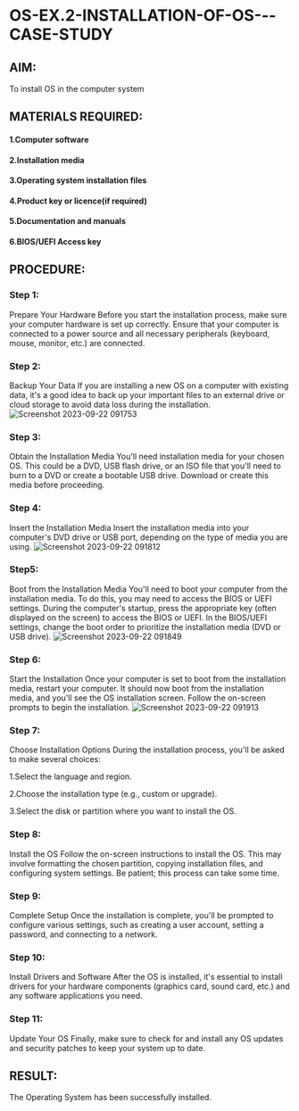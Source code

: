 # OS-EX.2-INSTALLATION-OF-OS---CASE-STUDY

## AIM:
To install OS in the computer system

## MATERIALS REQUIRED:
#### 1.Computer software
#### 2.Installation media
#### 3.Operating system installation files
#### 4.Product key or licence(if required)
#### 5.Documentation and manuals
#### 6.BIOS/UEFI Access key



## PROCEDURE:
### Step 1:
Prepare Your Hardware Before you start the installation process, make sure your computer hardware is set up correctly. Ensure that your computer is connected to a power source and all necessary peripherals (keyboard, mouse, monitor, etc.) are connected.

### Step 2: 
Backup Your Data If you are installing a new OS on a computer with existing data, it's a good idea to back up your important files to an external drive or cloud storage to avoid data loss during the installation.
![Screenshot 2023-09-22 091753](https://github.com/s-adhithya/OS-EX.2-INSTALLATION-OF-OS---CASE-STUDY/assets/113497423/d7d80125-61bc-4849-849b-20b5a44717ab)

### Step 3: 
Obtain the Installation Media You'll need installation media for your chosen OS. This could be a DVD, USB flash drive, or an ISO file that you'll need to burn to a DVD or create a bootable USB drive. Download or create this media before proceeding.

### Step 4: 
Insert the Installation Media Insert the installation media into your computer's DVD drive or USB port, depending on the type of media you are using.
![Screenshot 2023-09-22 091812](https://github.com/s-adhithya/OS-EX.2-INSTALLATION-OF-OS---CASE-STUDY/assets/113497423/da70d3cb-8d13-41ae-bfb1-1226ce05b8ca)

### Step5:
Boot from the Installation Media You'll need to boot your computer from the installation media. To do this, you may need to access the BIOS or UEFI settings. During the computer's startup, press the appropriate key (often displayed on the screen) to access the BIOS or UEFI. In the BIOS/UEFI settings, change the boot order to prioritize the installation media (DVD or USB drive).
![Screenshot 2023-09-22 091849](https://github.com/s-adhithya/OS-EX.2-INSTALLATION-OF-OS---CASE-STUDY/assets/113497423/d31bdf63-dbe9-4474-a135-382d0f059725)
### Step 6: 

Start the Installation Once your computer is set to boot from the installation media, restart your computer. It should now boot from the installation media, and you'll see the OS installation screen. Follow the on-screen prompts to begin the installation.
![Screenshot 2023-09-22 091913](https://github.com/s-adhithya/OS-EX.2-INSTALLATION-OF-OS---CASE-STUDY/assets/113497423/cea91ff4-df3a-46a5-9a59-fd748284b397)

### Step 7: 
Choose Installation Options During the installation process, you'll be asked to make several choices:

1.Select the language and region.


2.Choose the installation type (e.g., custom or upgrade).


3.Select the disk or partition where you want to install the OS.
### Step 8: 
Install the OS Follow the on-screen instructions to install the OS. This may involve formatting the chosen partition, copying installation files, and configuring system settings. Be patient; this process can take some time.

### Step 9: 
Complete Setup Once the installation is complete, you'll be prompted to configure various settings, such as creating a user account, setting a password, and connecting to a network.

### Step 10: 
Install Drivers and Software After the OS is installed, it's essential to install drivers for your hardware components (graphics card, sound card, etc.) and any software applications you need.

### Step 11: 
Update Your OS Finally, make sure to check for and install any OS updates and security patches to keep your system up to date.
## RESULT:
The Operating System has been successfully installed.
